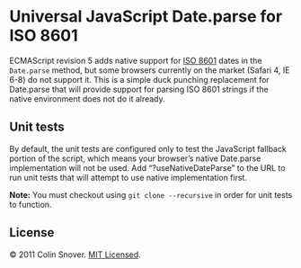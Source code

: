 Universal JavaScript Date.parse for ISO 8601
============================================

ECMAScript revision 5 adds native support for [ISO 8601](http://en.wikipedia.org/wiki/ISO_8601) dates in the
`Date.parse` method, but some browsers currently on the market (Safari 4, IE 6-8) do not support it. This is a simple
duck punching replacement for Date.parse that will provide support for parsing ISO 8601 strings if the native
environment does not do it already.


Unit tests
----------

By default, the unit tests are configured only to test the JavaScript fallback portion of the script, which means
your browser’s native Date.parse implementation will not be used. Add “?useNativeDateParse” to the URL to run unit
tests that will attempt to use native implementation first.

**Note:** You must checkout using `git clone --recursive` in order for unit tests to function.


License
-------

© 2011 Colin Snover. [MIT Licensed](http://www.opensource.org/licenses/mit-license.php).
